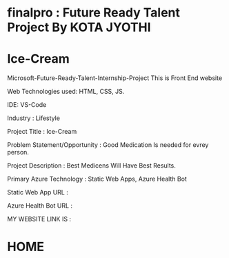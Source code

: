 # finalpro : Future Ready Talent Project By KOTA JYOTHI

# Ice-Cream

Microsoft-Future-Ready-Talent-Internship-Project This is Front End website

Web Technologies used: HTML, CSS, JS.

IDE: VS-Code

Industry : Lifestyle

Project Title : Ice-Cream

Problem Statement/Opportunity : Good Medication Is needed for evrey person.

Project Description : Best Medicens Will Have Best Results.

Primary Azure Technology : Static Web Apps, Azure Health Bot

Static Web App URL : 

Azure Health Bot URL : 

MY WEBSITE LINK IS : 

# HOME

